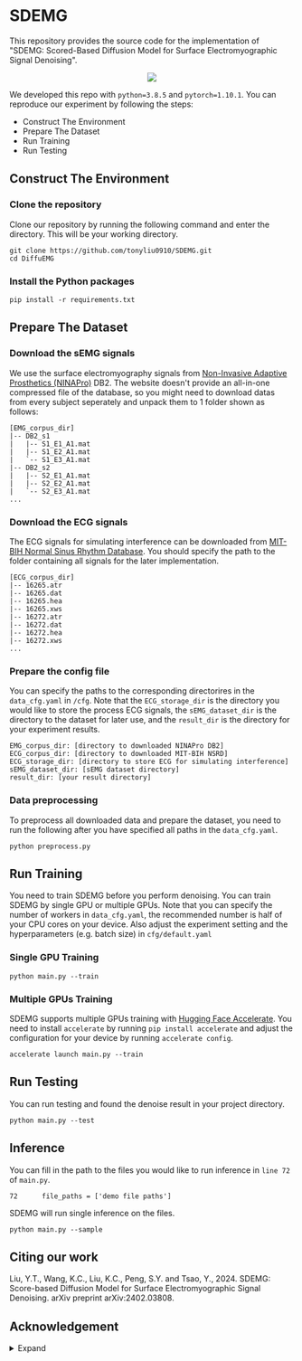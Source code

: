 # SDEMG
This repository provides the source code for the implementation of "SDEMG: Scored-Based Diffusion Model for Surface Electromyographic Signal Denoising". 

<p align='center'>
<td style='text-align:center;'>
  <img src=https://github.com/tonyliu0910/SDEMG/assets/71209514/585e50df-2d14-4b7b-ae64-9582cfb50f11 >
</td>
</p>

We developed this repo with `python=3.8.5` and `pytorch=1.10.1`. You can reproduce our experiment by following the steps:
- Construct The Environment
- Prepare The Dataset
- Run Training
- Run Testing

## Construct The Environment
### Clone the repository
Clone our repository by running the following command and enter the directory. This will be your working directory.
```
git clone https://github.com/tonyliu0910/SDEMG.git
cd DiffuEMG
```
### Install the Python packages
```
pip install -r requirements.txt
```
## Prepare The Dataset
### Download the sEMG signals
We use the surface electromyography signals from [Non-Invasive Adaptive Prosthetics (NINAPro)](https://ninapro.hevs.ch/instructions/DB2.html) DB2. The website doesn't provide an all-in-one compressed file of the database, so you might need to download datas from every subject seperately and unpack them to 1 folder shown as follows:
```
[EMG_corpus_dir]
|-- DB2_s1
|   |-- S1_E1_A1.mat
|   |-- S1_E2_A1.mat
|   `-- S1_E3_A1.mat
|-- DB2_s2
|   |-- S2_E1_A1.mat
|   |-- S2_E2_A1.mat
|   `-- S2_E3_A1.mat
...
```
### Download the ECG signals 
The ECG signals for simulating interference can be downloaded from [MIT-BIH Normal Sinus Rhythm Database](https://www.physionet.org/content/nsrdb/1.0.0/). You should specify the path to the folder containing all signals for the later implementation.
```
[ECG_corpus_dir]
|-- 16265.atr
|-- 16265.dat
|-- 16265.hea
|-- 16265.xws
|-- 16272.atr
|-- 16272.dat
|-- 16272.hea
|-- 16272.xws
...
```
### Prepare the config file
You can specify the paths to the corresponding directorires in the `data_cfg.yaml` in `/cfg`. Note that the `ECG_storage_dir` is the directory you would like to store the process ECG signals, the `sEMG_dataset_dir` is the directory to the dataset for later use, and the `result_dir` is the directory for your experiment results.
```
EMG_corpus_dir: [directory to downloaded NINAPro DB2]
ECG_corpus_dir: [directory to downloaded MIT-BIH NSRD]
ECG_storage_dir: [directory to store ECG for simulating interference]
sEMG_dataset_dir: [sEMG dataset directory]
result_dir: [your result directory]
```
### Data preprocessing
To preprocess all downloaded data and prepare the dataset, you need to run the following after you have specified all paths in the `data_cfg.yaml`.
```
python preprocess.py
```
## Run Training
You need to train SDEMG before you perform denoising. You can train SDEMG by single GPU or multiple GPUs. Note that you can specify the number of workers in `data_cfg.yaml`, the recommended number is half of your CPU cores on your device. Also adjust the experiment setting and the hyperparameters (e.g. batch size) in `cfg/default.yaml`
### Single GPU Training
```
python main.py --train
```
### Multiple GPUs Training
SDEMG supports multiple GPUs training with [Hugging Face Accelerate](https://huggingface.co/docs/accelerate/index). You need to install `accelerate` by running `pip install accelerate` and adjust the configuration for your device by running `accelerate config`. 
```
accelerate launch main.py --train
```
## Run Testing
You can run testing and found the denoise result in your project directory. 
```
python main.py --test
```
## Inference 
You can fill in the path to the files you would like to run inference in `line 72` of `main.py`.
```
72      file_paths = ['demo file paths']
```
SDEMG will run single inference on the files.
```
python main.py --sample
```

## Citing our work
Liu, Y.T., Wang, K.C., Liu, K.C., Peng, S.Y. and Tsao, Y., 2024. SDEMG: Score-based Diffusion Model for Surface Electromyographic Signal Denoising. arXiv preprint arXiv:2402.03808.
## Acknowledgement
<details>
  <summary>Expand</summary>
  
  1. [denoising-diffusion-pytorch](https://github.com/lucidrains/denoising-diffusion-pytorch)
  2. [DeScoD-ECG](https://github.com/HuayuLiArizona/Score-based-ECG-Denoising)

</details>

